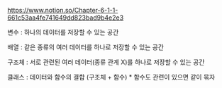 https://www.notion.so/Chapter-6-1-1-661c53aa4fe741649dd823bad9b4e2e3

변수 : 하나의 데이터를 저장할 수 있는 공간

배열 : 같은 종류의 여러 데이터를 하나로 저장할 수 있는 공간

구조체 : 서로 관련된 여러 데이터(종류 관계 X)를 하나로 저장할 수 있는 공간

클래스 : 데이터와 함수의 결합 (구조체 + 함수) * 함수도 관련이 있으면 같이 묶자